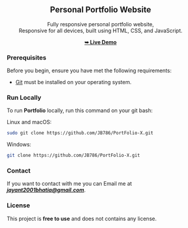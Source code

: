 <div align="center">

  <h2 align="center">Personal Portfolio Website</h2>

  Fully responsive personal portfolio website, <br />Responsive for all devices, built using HTML, CSS, and JavaScript.

  <a href="https://jb786.github.io/PortFolio-X/"><strong>➥ Live Demo</strong></a>

</div>


### Prerequisites

Before you begin, ensure you have met the following requirements:

* [Git](https://git-scm.com/downloads "Download Git") must be installed on your operating system.

### Run Locally

To run **Portfolio** locally, run this command on your git bash:

Linux and macOS:

```bash
sudo git clone https://github.com/JB786/PortFolio-X.git
```

Windows:

```bash
git clone https://github.com/JB786/PortFolio-X.git
```

### Contact

If you want to contact with me you can Email me at ***jayant2001bhatia@gmail.com***.

### License

This project is **free to use** and does not contains any license.
